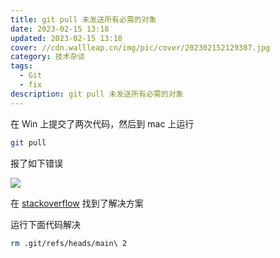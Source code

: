 ```yaml
---
title: git pull 未发送所有必需的对象
date: 2023-02-15 13:18
updated: 2023-02-15 13:18
cover: //cdn.wallleap.cn/img/pic/cover/202302152129387.jpg
category: 技术杂谈
tags:
  - Git
  - fix
description: git pull 未发送所有必需的对象
---
```


在 Win 上提交了两次代码，然后到 mac 上运行

```sh
git pull
```

报了如下错误

![](https://cdn.wallleap.cn/img/pic/cover/202302152132544.png)

在 [stackoverflow](https://stackoverflow.com/questions/8788975/bitbucket-git-error-did-not-send-all-necessary-objects) 找到了解决方案

运行下面代码解决

```sh
rm .git/refs/heads/main\ 2
```
